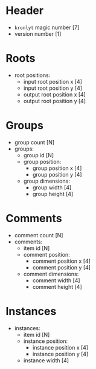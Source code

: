 <!--
Notes:
- all positions are single precision floating point
- all widths and heights are single precision floating point
- N denoted variable byte integers, where fully set bytes (i.e. 11111111) signal an additional byte to be read, byte ordering is little endian
 -->

# Header

- `kronlyt` magic number [7]
- version number [1]

# Roots

- root positions:
    - input root position x [4]
    - input root position y [4]
    - output root position x [4]
    - output root position y [4]

# Groups

- group count [N]
- groups:
    - group id [N]
    - group position:
        - group position x [4]
        - group position y [4]
    - group dimensions:
        - group width [4]
        - group height [4]

# Comments

- comment count [N]
- comments:
    - item id [N]
    - comment position:
        - comment position x [4]
        - comment position y [4]
    - comment dimensions:
        - comment width [4]
        - comment height [4]

# Instances

- instances:
    - item id [N]
    - instance position:
        - instance position x [4]
        - instance position y [4]
    - instance width [4]